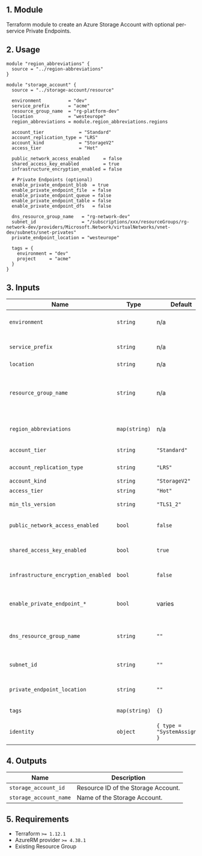## 1. Module
Terraform module to create an Azure Storage Account with optional per-service Private Endpoints.

## 2. Usage
```hcl
module "region_abbreviations" {
  source = "../region-abbreviations"
}

module "storage_account" {
  source = "../storage-account/resource"

  environment          = "dev"
  service_prefix       = "acme"
  resource_group_name  = "rg-platform-dev"
  location             = "westeurope"
  region_abbreviations = module.region_abbreviations.regions

  account_tier             = "Standard"
  account_replication_type = "LRS"
  account_kind             = "StorageV2"
  access_tier              = "Hot"

  public_network_access_enabled     = false
  shared_access_key_enabled         = true
  infrastructure_encryption_enabled = false

  # Private Endpoints (optional)
  enable_private_endpoint_blob  = true
  enable_private_endpoint_file  = false
  enable_private_endpoint_queue = false
  enable_private_endpoint_table = false
  enable_private_endpoint_dfs   = false

  dns_resource_group_name   = "rg-network-dev"
  subnet_id                 = "/subscriptions/xxx/resourceGroups/rg-network-dev/providers/Microsoft.Network/virtualNetworks/vnet-dev/subnets/snet-privates"
  private_endpoint_location = "westeurope"

  tags = {
    environment = "dev"
    project     = "acme"
  }
}
```

## 3. Inputs
| Name | Type | Default | Required | Description |
|------|------|---------|:--------:|-------------|
| `environment` | `string` | n/a | yes | Environment project (dev, qua or prd). |
| `service_prefix` | `string` | n/a | yes | Prefix or name of the project. |
| `location` | `string` | n/a | yes | Azure region. |
| `resource_group_name` | `string` | n/a | yes | Resource group in which to create the Storage Account. |
| `region_abbreviations` | `map(string)` | n/a | yes | Map of Azure locations to abbreviations. |
| `account_tier` | `string` | `"Standard"` | no | Storage account tier. |
| `account_replication_type` | `string` | `"LRS"` | no | Replication type. |
| `account_kind` | `string` | `"StorageV2"` | no | Account kind. |
| `access_tier` | `string` | `"Hot"` | no | Access tier. |
| `min_tls_version` | `string` | `"TLS1_2"` | no | Minimum TLS version. |
| `public_network_access_enabled` | `bool` | `false` | no | Allow public network access. |
| `shared_access_key_enabled` | `bool` | `true` | no | Enable shared access keys. |
| `infrastructure_encryption_enabled` | `bool` | `false` | no | Enable infrastructure encryption. |
| `enable_private_endpoint_*` | `bool` | varies | no | Enable per-service Private Endpoints. |
| `dns_resource_group_name` | `string` | `""` | no | RG with Private DNS Zones for storage. |
| `subnet_id` | `string` | `""` | no | Subnet ID for the Private Endpoints. |
| `private_endpoint_location` | `string` | `""` | no | Location for the Private Endpoints. |
| `tags` | `map(string)` | `{}` | no | Tags to apply to resources. |
| `identity` | `object` | `{ type = "SystemAssigned" }` | no | Managed identity configuration. |

## 4. Outputs
| Name | Description |
|------|-------------|
| `storage_account_id` | Resource ID of the Storage Account. |
| `storage_account_name` | Name of the Storage Account. |

## 5. Requirements
- Terraform `>= 1.12.1`
- AzureRM provider `>= 4.38.1`
- Existing Resource Group


